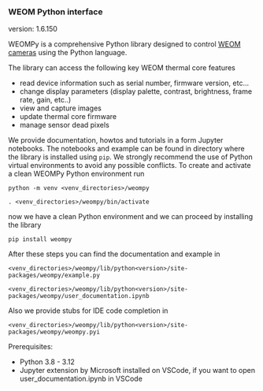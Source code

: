 ### WEOM Python interface

version: 1.6.150

WEOMPy is a comprehensive Python library designed to control [WEOM cameras](https://workswell.eu/weom-thermal-core-high-performance-thermal-camera/) using the Python language. 

The library can access the following key WEOM thermal core features

* read device information such as serial number, firmware version, etc...
* change display parameters (display palette, contrast, brightness, frame rate, gain, etc..)
* view and capture images
* update thermal core firmware
* manage sensor dead pixels

We provide documentation, howtos and tutorials in a form Jupyter notebooks. The notebooks and example can be found in directory where the library is installed using `pip`. We strongly recommend the use of Python virtual environments to avoid any possible conflicts. To create and activate a clean WEOMPy Python environment run

`python -m venv <venv_directories>/weompy`

`. <venv_directories>/weompy/bin/activate`

now we have a clean Python environment and we can proceed by installing the library

`pip install weompy`

After these steps you can find the documentation and example in

`<venv_directories>/weompy/lib/python<version>/site-packages/weompy/example.py`

`<venv_directories>/weompy/lib/python<version>/site-packages/weompy/user_documentation.ipynb`

Also we provide stubs for IDE code completion in

`<venv_directories>/weompy/lib/python<version>/site-packages/weompy/weompy.pyi`

Prerequisites:

- Python 3.8 - 3.12
- Jupyter extension by Microsoft installed on VSCode, if you want to open user_documentation.ipynb in VSCode

